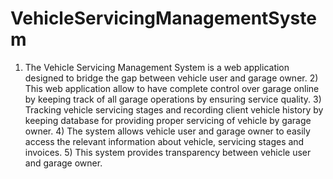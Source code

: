 # VehicleServicingManagementSystem
1) The Vehicle Servicing Management System is a web application designed to bridge the gap between vehicle user and garage owner.  2) This web application allow to have complete control over garage online by keeping track of all garage operations by ensuring service quality.  3) Tracking vehicle servicing stages and recording client vehicle history by keeping database for providing proper servicing of vehicle by garage owner.  4) The system allows vehicle user and garage owner to easily access the relevant information about vehicle, servicing stages and invoices.  5) This system provides transparency between vehicle user and garage owner.
